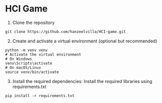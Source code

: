 # HCI Game

1. Clone the repository

```
git clone https://github.com/hanzeelvilla/HCI-game.git
```

2. Create and activate a virtual environment (optional but recommended)

```
python -m venv venv
# Activate the virtual environment
# On Windows
venv\Scripts\activate
# On macOS/Linux
source venv/bin/activate
```

3. Install the required dependencies: Install the required libraries using requirements.txt

```
pip install -r requirements.txt
```